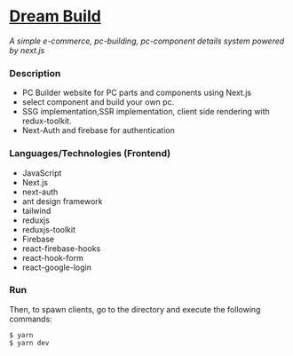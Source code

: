 # [Dream Build](https://dream-build-9bkas06ce-yebenling-zaman.vercel.app/)

_A simple e-commerce, pc-building, pc-component details system powered by next.js_

### Description

- PC Builder website for PC parts and components using Next.js
- select component and build your own pc.
- SSG implementation,SSR implementation, client side rendering with redux-toolkit.
- Next-Auth and firebase for authentication

### Languages/Technologies (Frontend)

- JavaScript
- Next.js
- next-auth
- ant design framework
- tailwind
- reduxjs
- reduxjs-toolkit
- Firebase
- react-firebase-hooks
- react-hook-form
- react-google-login

### Run

Then, to spawn clients, go to the directory and execute the following commands:

```
$ yarn
$ yarn dev
```
